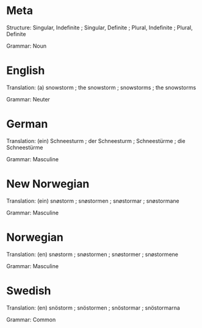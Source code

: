 Meta
====

Structure: Singular, Indefinite ; Singular, Definite ; Plural, Indefinite ; Plural, Definite

Grammar:   Noun



English
=======

Translation: (a) snowstorm ; the snowstorm ; snowstorms ; the snowstorms

Grammar:     Neuter



German
======

Translation: (ein) Schneesturm ; der Schneesturm ; Schneestürme ; die Schneestürme

Grammar:     Masculine



New Norwegian
=============

Translation: (ein) snøstorm ; snøstormen ; snøstormar ; snøstormane

Grammar:     Masculine



Norwegian
=========

Translation: (en) snøstorm ; snøstormen ; snøstormer ; snøstormene

Grammar:     Masculine



Swedish
=======

Translation:  (en) snöstorm ; snöstormen ; snöstormar ; snöstormarna

Grammar:     Common
